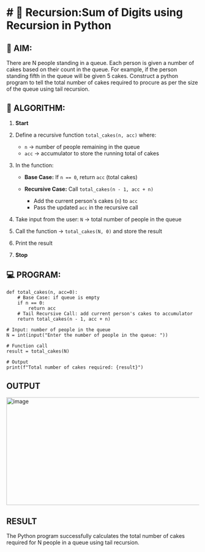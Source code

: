 # # 🔁 Recursion:Sum of Digits using Recursion in Python

## 🎯 AIM:
There are N people standing in a queue. Each person is given a number of cakes based on their count in the queue. For example, if the person standing fifth in the queue will be given 5 cakes. Construct a python program to tell the total number of cakes required to  procure as per the size of the queue using tail recursion.

## 🧠 ALGORITHM:

1. **Start**
2. Define a recursive function `total_cakes(n, acc)` where:

   * `n` → number of people remaining in the queue
   * `acc` → accumulator to store the running total of cakes
3. In the function:

   * **Base Case:** If `n == 0`, return `acc` (total cakes)
   * **Recursive Case:** Call `total_cakes(n - 1, acc + n)`

     * Add the current person's cakes (`n`) to `acc`
     * Pass the updated `acc` in the recursive call
4. Take input from the user: `N` → total number of people in the queue
5. Call the function → `total_cakes(N, 0)` and store the result
6. Print the result
7. **Stop**


## 💻 PROGRAM:

```
def total_cakes(n, acc=0):
    # Base Case: if queue is empty
    if n == 0:
        return acc
    # Tail Recursive Call: add current person's cakes to accumulator
    return total_cakes(n - 1, acc + n)

# Input: number of people in the queue
N = int(input("Enter the number of people in the queue: "))

# Function call
result = total_cakes(N)

# Output
print(f"Total number of cakes required: {result}")

```
## OUTPUT

<img width="744" height="281" alt="image" src="https://github.com/user-attachments/assets/a8118b4a-2146-449c-b00b-02289b201bbf" />


## RESULT
The Python program successfully calculates the total number of cakes required for N people in a queue using tail recursion.
